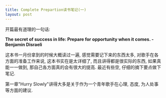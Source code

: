 ```yaml
---
title: Complete Prepartion读书笔记(一)
layout: post
---
```

开篇最有道理的一句话:

**The secret of success in life: Prepare for opportunity when it comes. - Benjamin Disraeli**

这本书一月份拿到的时候大概读过一遍, 感觉需要记下来的东西太多, 对歌手在各方面的准备工作来说, 这本书实在是太详细了, 而且讲得都是很实际的东西, 如果真能一一做到, 那自己各方面真的会有很大的提高. 最近有些空, 仔细的摘下要点做下笔记.

第一章"Hurry Slowly"讲得大多是关于作为一个青年歌手在心理, 态度, 为人处事等方面的建议. 


